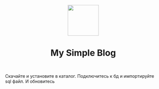<p align="center">
    <a href="https://github.com/yiisoft" target="_blank">
        <img src="https://avatars0.githubusercontent.com/u/993323" height="100px">
    </a>
    <h1 align="center">My Simple Blog</h1>
    <br>
</p>
Скачайте и установите в каталог. Подключитесь к бд и импортируйте sql файл. И обновитесь
